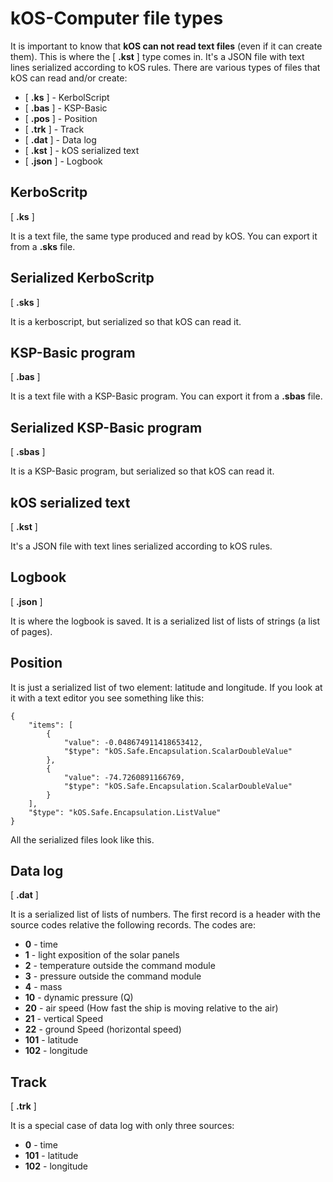 # kOS-Computer file types
It is important to know that **kOS can not read text files** (even if it can create them). This is where the [ **.kst** ] type comes in. It's a JSON file with text lines serialized according to kOS rules.
There are various types of files that kOS can read and/or create:
* [ **.ks** ] - KerbolScript
* [ **.bas** ] - KSP-Basic
* [ **.pos** ] - Position
* [ **.trk** ] - Track
* [ **.dat** ] - Data log
* [ **.kst** ] - kOS serialized text
* [ **.json** ] - Logbook

## KerboScritp
[ **.ks** ]

It is a text file, the same type produced and read by kOS. You can export it from a **.sks** file.

## Serialized KerboScritp
[ **.sks** ]

It is a kerboscript, but serialized so that kOS can read it.
## KSP-Basic program
[ **.bas** ]

It is a text file with a KSP-Basic program. You can export it from a **.sbas** file.

## Serialized KSP-Basic program
[ **.sbas** ]

It is a KSP-Basic program, but serialized so that kOS can read it.

## kOS serialized text
[ **.kst** ]

It's a JSON file with text lines serialized according to kOS rules. 
## Logbook
[ **.json** ]

It is where the logbook is saved. It is a serialized list of lists of strings (a list of pages).
## Position
It is just a serialized list of two element: latitude and longitude. If you look at it with a text editor you see something like this:
```
{
    "items": [
        {
            "value": -0.048674911418653412,
            "$type": "kOS.Safe.Encapsulation.ScalarDoubleValue"
        },
        {
            "value": -74.7260891166769,
            "$type": "kOS.Safe.Encapsulation.ScalarDoubleValue"
        }
    ],
    "$type": "kOS.Safe.Encapsulation.ListValue"
}
```
All the serialized files look like this.
## Data log
[ **.dat** ]

It is a serialized list of lists of numbers. The first record is a header with the source codes relative the following records. The codes are:
* **0**   - time
* **1**   - light exposition of the solar panels 
* **2**   - temperature outside the command module
* **3**   - pressure outside the command module
* **4**   - mass
* **10**  - dynamic pressure (Q)
* **20**  - air speed (How fast the ship is moving relative to the air)
* **21**  - vertical Speed
* **22**  - ground Speed (horizontal speed)
* **101** - latitude
* **102** - longitude

## Track
[ **.trk** ]

It is a special case of data log with only three sources:
* **0**   - time
* **101** - latitude
* **102** - longitude
